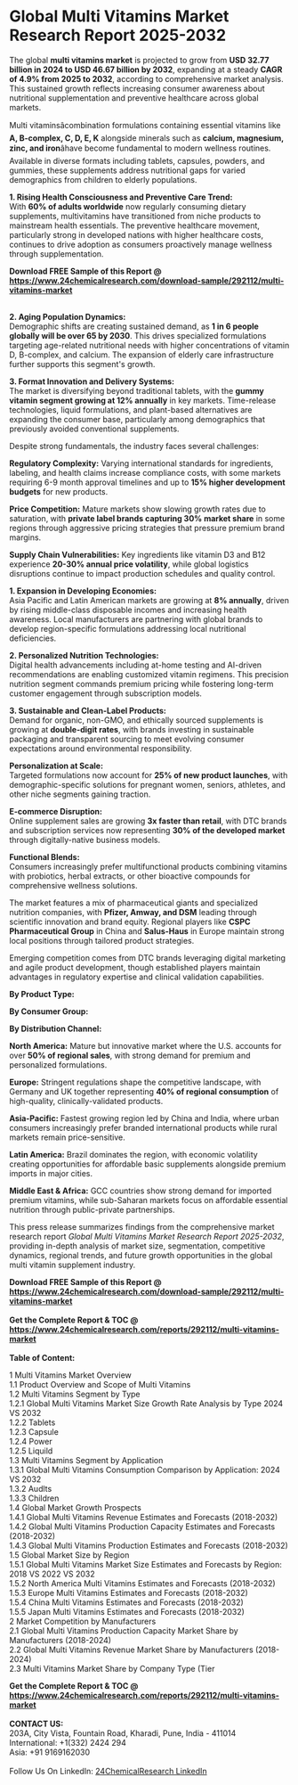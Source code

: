 <h1>Global Multi Vitamins Market Research Report 2025-2032</h1><p>The global <strong>multi vitamins market</strong> is projected to grow from <strong>USD 32.77 billion in 2024 to USD 46.67 billion by 2032</strong>, expanding at a steady <strong>CAGR of 4.9% from 2025 to 2032</strong>, according to comprehensive market analysis. This sustained growth reflects increasing consumer awareness about nutritional supplementation and preventive healthcare across global markets.</p><p>Multi vitaminsâcombination formulations containing essential vitamins like <strong>A, B-complex, C, D, E, K</strong> alongside minerals such as <strong>calcium, magnesium, zinc, and iron</strong>âhave become fundamental to modern wellness routines. Available in diverse formats including tablets, capsules, powders, and gummies, these supplements address nutritional gaps for varied demographics from children to elderly populations.</p><p><strong>1. Rising Health Consciousness and Preventive Care Trend:</strong><br>
With <strong>60% of adults worldwide</strong> now regularly consuming dietary supplements, multivitamins have transitioned from niche products to mainstream health essentials. The preventive healthcare movement, particularly strong in developed nations with higher healthcare costs, continues to drive adoption as consumers proactively manage wellness through supplementation.</p><div><b>Download FREE Sample of this Report @ 
            <a href="https://www.24chemicalresearch.com/download-sample/292112/multi-vitamins-market">
            https://www.24chemicalresearch.com/download-sample/292112/multi-vitamins-market</a></b></div><br><p><strong>2. Aging Population Dynamics:</strong><br>
Demographic shifts are creating sustained demand, as <strong>1 in 6 people globally will be over 65 by 2030</strong>. This drives specialized formulations targeting age-related nutritional needs with higher concentrations of vitamin D, B-complex, and calcium. The expansion of elderly care infrastructure further supports this segment's growth.</p><p><strong>3. Format Innovation and Delivery Systems:</strong><br>
The market is diversifying beyond traditional tablets, with the <strong>gummy vitamin segment growing at 12% annually</strong> in key markets. Time-release technologies, liquid formulations, and plant-based alternatives are expanding the consumer base, particularly among demographics that previously avoided conventional supplements.</p><p>Despite strong fundamentals, the industry faces several challenges:</p><p><strong>Regulatory Complexity:</strong> Varying international standards for ingredients, labeling, and health claims increase compliance costs, with some markets requiring 6-9 month approval timelines and up to <strong>15% higher development budgets</strong> for new products.</p><p><strong>Price Competition:</strong> Mature markets show slowing growth rates due to saturation, with <strong>private label brands capturing 30% market share</strong> in some regions through aggressive pricing strategies that pressure premium brand margins.</p><p><strong>Supply Chain Vulnerabilities:</strong> Key ingredients like vitamin D3 and B12 experience <strong>20-30% annual price volatility</strong>, while global logistics disruptions continue to impact production schedules and quality control.</p><p><strong>1. Expansion in Developing Economies:</strong><br>
Asia Pacific and Latin American markets are growing at <strong>8% annually</strong>, driven by rising middle-class disposable incomes and increasing health awareness. Local manufacturers are partnering with global brands to develop region-specific formulations addressing local nutritional deficiencies.</p><p><strong>2. Personalized Nutrition Technologies:</strong><br>
Digital health advancements including at-home testing and AI-driven recommendations are enabling customized vitamin regimens. This precision nutrition segment commands premium pricing while fostering long-term customer engagement through subscription models.</p><p><strong>3. Sustainable and Clean-Label Products:</strong><br>
Demand for organic, non-GMO, and ethically sourced supplements is growing at <strong>double-digit rates</strong>, with brands investing in sustainable packaging and transparent sourcing to meet evolving consumer expectations around environmental responsibility.</p><p><strong>Personalization at Scale:</strong><br>
	Targeted formulations now account for <strong>25% of new product launches</strong>, with demographic-specific solutions for pregnant women, seniors, athletes, and other niche segments gaining traction.</p><p><strong>E-commerce Disruption:</strong><br>
	Online supplement sales are growing <strong>3x faster than retail</strong>, with DTC brands and subscription services now representing <strong>30% of the developed market</strong> through digitally-native business models.</p><p><strong>Functional Blends:</strong><br>
	Consumers increasingly prefer multifunctional products combining vitamins with probiotics, herbal extracts, or other bioactive compounds for comprehensive wellness solutions.</p><p>The market features a mix of pharmaceutical giants and specialized nutrition companies, with <strong>Pfizer, Amway, and DSM</strong> leading through scientific innovation and brand equity. Regional players like <strong>CSPC Pharmaceutical Group</strong> in China and <strong>Salus-Haus</strong> in Europe maintain strong local positions through tailored product strategies.</p><p>Emerging competition comes from DTC brands leveraging digital marketing and agile product development, though established players maintain advantages in regulatory expertise and clinical validation capabilities.</p><p><strong>By Product Type:</strong></p><p><strong>By Consumer Group:</strong></p><p><strong>By Distribution Channel:</strong></p><p><strong>North America:</strong> Mature but innovative market where the U.S. accounts for over <strong>50% of regional sales</strong>, with strong demand for premium and personalized formulations.</p><p><strong>Europe:</strong> Stringent regulations shape the competitive landscape, with Germany and UK together representing <strong>40% of regional consumption</strong> of high-quality, clinically-validated products.</p><p><strong>Asia-Pacific:</strong> Fastest growing region led by China and India, where urban consumers increasingly prefer branded international products while rural markets remain price-sensitive.</p><p><strong>Latin America:</strong> Brazil dominates the region, with economic volatility creating opportunities for affordable basic supplements alongside premium imports in major cities.</p><p><strong>Middle East &amp; Africa:</strong> GCC countries show strong demand for imported premium vitamins, while sub-Saharan markets focus on affordable essential nutrition through public-private partnerships.</p><p>This press release summarizes findings from the comprehensive market research report <em>Global Multi Vitamins Market Research Report 2025-2032</em>, providing in-depth analysis of market size, segmentation, competitive dynamics, regional trends, and future growth opportunities in the global multi vitamin supplement industry.</p><div><b>Download FREE Sample of this Report @ 
            <a href="https://www.24chemicalresearch.com/download-sample/292112/multi-vitamins-market">
            https://www.24chemicalresearch.com/download-sample/292112/multi-vitamins-market</a></b></div><br><div><b>Get the Complete Report & TOC @ 
            <a href="https://www.24chemicalresearch.com/reports/292112/multi-vitamins-market">
            https://www.24chemicalresearch.com/reports/292112/multi-vitamins-market</a></b></div><br>
            <b>Table of Content:</b><p>1 Multi Vitamins Market Overview<br />
    1.1 Product Overview and Scope of Multi Vitamins<br />
    1.2 Multi Vitamins Segment by Type<br />
        1.2.1 Global Multi Vitamins Market Size Growth Rate Analysis by Type 2024 VS 2032<br />
        1.2.2 Tablets<br />
        1.2.3 Capsule<br />
        1.2.4 Power<br />
        1.2.5 Liquild<br />
    1.3 Multi Vitamins Segment by Application<br />
        1.3.1 Global Multi Vitamins Consumption Comparison by Application: 2024 VS 2032<br />
        1.3.2 Audlts<br />
        1.3.3 Children<br />
    1.4 Global Market Growth Prospects<br />
        1.4.1 Global Multi Vitamins Revenue Estimates and Forecasts (2018-2032)<br />
        1.4.2 Global Multi Vitamins Production Capacity Estimates and Forecasts (2018-2032)<br />
        1.4.3 Global Multi Vitamins Production Estimates and Forecasts (2018-2032)<br />
    1.5 Global Market Size by Region<br />
        1.5.1 Global Multi Vitamins Market Size Estimates and Forecasts by Region: 2018 VS 2022 VS 2032<br />
        1.5.2 North America Multi Vitamins Estimates and Forecasts (2018-2032)<br />
        1.5.3 Europe Multi Vitamins Estimates and Forecasts (2018-2032)<br />
        1.5.4 China Multi Vitamins Estimates and Forecasts (2018-2032)<br />
        1.5.5 Japan Multi Vitamins Estimates and Forecasts (2018-2032)<br />
2 Market Competition by Manufacturers<br />
    2.1 Global Multi Vitamins Production Capacity Market Share by Manufacturers (2018-2024)<br />
    2.2 Global Multi Vitamins Revenue Market Share by Manufacturers (2018-2024)<br />
    2.3 Multi Vitamins Market Share by Company Type (Tier </p><div><b>Get the Complete Report & TOC @ 
            <a href="https://www.24chemicalresearch.com/reports/292112/multi-vitamins-market">
            https://www.24chemicalresearch.com/reports/292112/multi-vitamins-market</a></b></div><br><b>CONTACT US:</b><br>
            203A, City Vista, Fountain Road, Kharadi, Pune, India - 411014<br>
            International: +1(332) 2424 294<br>
            Asia: +91 9169162030 <br><br>
            Follow Us On LinkedIn: <a href="https://www.linkedin.com/company/24chemicalresearch/">24ChemicalResearch LinkedIn</a>
